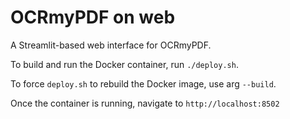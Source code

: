 # OCRmyPDF on web

A Streamlit-based web interface for OCRmyPDF.

To build and run the Docker container, run `./deploy.sh`.

To force `deploy.sh` to rebuild the Docker image, use arg `--build`.

Once the container is running, navigate to `http://localhost:8502`
